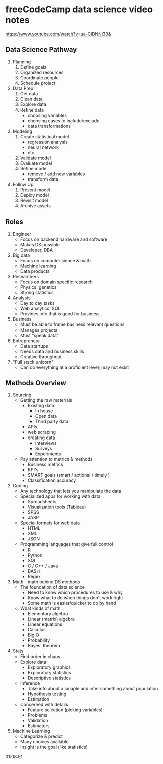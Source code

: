 # freeCodeCamp data science video notes

<https://www.youtube.com/watch?v=ua-CiDNNj30&>

## Data Science Pathway

1. Planning
    1. Define goals
    2. Organized resources
    3. Coordinate people
    4. Schedule project
2. Data Prep
    1. Get data
    2. Clean data
    3. Explore data
    4. Refine data
        - choosing variables
        - choosing cases to include/exclude
        - data transformations
3. Modeling
    1. Create statistical model
        - regression analysis
        - neural network
        - etc
    2. Validate model
    3. Evaluate model
    4. Refine model
        - remove / add new variables
        - transform data
4. Follow Up
    1. Present model
    2. Deploy model
    3. Revisit model
    4. Archive assets

## Roles

1. Engineer
    - Focus on backend hardware and software
    - Makes DS possible
    - Developer, DBA
2. Big data
    - Focus on computer sience & math
    - Machine learning
    - Data products
3. Researchers
    - Focus on domain specific research
    - Physics, genetics
    - Strong statistics
4. Analysts
    - Day to day tasks
    - Web analytics, SQL
    - Provides info that is good for business
5. Business
    - Must be able to frame business relevant questions
    - Manages projects
    - Must "speak data"
6. Entrepreneur
    - Data startups
    - Needs data and business skills
    - Creative throughout
7. "Full stack unicorn"
    - Can do everything at a proficient level; may not exist

## Methods Overview

1. Sourcing
    - Getting the raw materials
        - Existing data
            - In house
            - Open data
            - Third party data
        - APIs
        - web scraping
        - creating data
            - Interviews
            - Surveys
            - Experiments
    - Pay attention to metrics & methods
        - Business metrics
        - KPI's
        - SMART goals (smart / actional / timely )
        - Classification accuracy
2. Coding
    - Any technology that lets you manipulate the data
    - Specialized apps for working with data
        - Spreadsheets
        - Visualization tools (Tableau)
        - SPSS
        - JASP
    - Special formats for web data
        - HTML
        - XML
        - JSON
    - Programming languages that give full control
        - R
        - Python
        - SQL
        - C / C++ / Java
        - BASH
        - Regex
3. Math - math behind DS methods
    - The foundation of data science
        - Need to know which procedures to use & why
        - Know what to do when things don't work right
        - Some math is easier/quicker to do by hand
    - What kinds of math
        - Elementary algebra
        - Linear (matrix) algebra
        - Linear equations
        - Calculus
        - Big O
        - Probability
        - Bayes' theorem
4. Stats
    - Find order in chaos
    - Explore data
        - Exploratory graphics
        - Exploratory statistics
        - Descriptive statistics
    - Inference
        - Take info about a smaple and infer something about population
        - Hypothesis testing
        - Estimation
    - Concerned with details
        - Feature selection (picking variables)
        - Problems
        - Validation
        - Estimators
5. Machine Learning
    - Categorize & predict
    - Many choices available
    - Insight is the goal (like statistics)

01:08:51